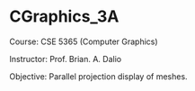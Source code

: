# CGraphics_3A

Course: CSE 5365 (Computer Graphics)


Instructor: Prof. Brian. A. Dalio


Objective: Parallel projection display of meshes.

